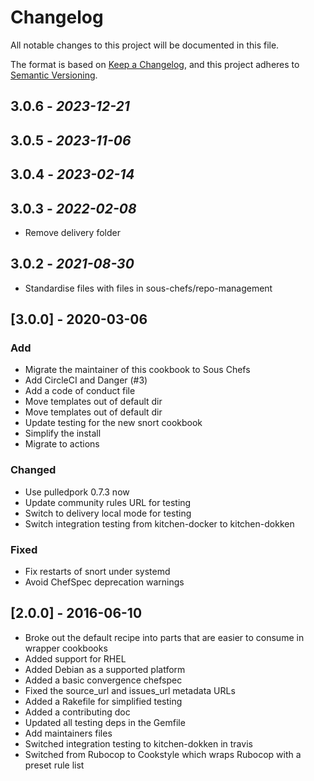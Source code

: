# Changelog

All notable changes to this project will be documented in this file.

The format is based on [Keep a Changelog](https://keepachangelog.com/en/1.0.0/),
and this project adheres to [Semantic Versioning](https://semver.org/spec/v2.0.0.html).

## 3.0.6 - *2023-12-21*

## 3.0.5 - *2023-11-06*

## 3.0.4 - *2023-02-14*

## 3.0.3 - *2022-02-08*

- Remove delivery folder

## 3.0.2 - *2021-08-30*

- Standardise files with files in sous-chefs/repo-management

## [3.0.0] - 2020-03-06

### Add

- Migrate the maintainer of this cookbook to Sous Chefs
- Add CircleCI and Danger (#3)
- Add a code of conduct file
- Move templates out of default dir
- Move templates out of default dir
- Update testing for the new snort cookbook
- Simplify the install
- Migrate to actions

### Changed

- Use pulledpork 0.7.3 now
- Update community rules URL for testing
- Switch to delivery local mode for testing
- Switch integration testing from kitchen-docker to kitchen-dokken

### Fixed

- Fix restarts of snort under systemd
- Avoid ChefSpec deprecation warnings

## [2.0.0] - 2016-06-10

- Broke out the default recipe into parts that are easier to consume in wrapper cookbooks
- Added support for RHEL
- Added Debian as a supported platform
- Added a basic convergence chefspec
- Fixed the source_url and issues_url metadata URLs
- Added a Rakefile for simplified testing
- Added a contributing doc
- Updated all testing deps in the Gemfile
- Add maintainers files
- Switched integration testing to kitchen-dokken in travis
- Switched from Rubocop to Cookstyle which wraps Rubocop with a preset rule list
